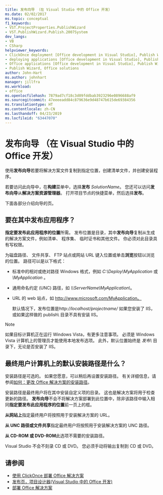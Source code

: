 ```yaml
---
title: 发布向导 （在 Visual Studio 中的 Office 开发）
ms.date: 02/02/2017
ms.topic: conceptual
f1_keywords:
- VST.ProjectProperties.PublishWizard
- VST.PublishWizard.Publish.2007System
dev_langs:
- VB
- CSharp
helpviewer_keywords:
- ClickOnce deployment [Office development in Visual Studio], Publish Wizard
- deploying applications [Office development in Visual Studio], Publish Wizard
- Office applications [Office development in Visual Studio], Publish Wizard
- Publish Wizard, Office solutions
author: John-Hart
ms.author: johnhart
manager: jillfra
ms.workload:
- office
ms.openlocfilehash: 7879ad7cf18c3d09fddbab3923296e0896688af9
ms.sourcegitcommit: 47eeeeadd84c879636e9d48747b615de69384356
ms.translationtype: HT
ms.contentlocale: zh-CN
ms.lasthandoff: 04/23/2019
ms.locfileid: "63447070"
---
```

# <a name="publish-wizard-office-development-in-visual-studio"></a>发布向导 （在 Visual Studio 中的 Office 开发）
  使用**发布向导**若要将解决方案文件复制到指定位置，创建清单文件，并创建安装程序。

 若要访问此向导中，在**构建**菜单中，选择**发布** *SolutionName*。 您还可以访问**发布向导**从**解决方案资源管理器**。 打开项目节点的快捷菜单，然后选择**发布**。

 下面各部分介绍向导的页。

## <a name="where-do-you-want-to-publish-the-application"></a>要在其中发布应用程序？
 **指定要发布此应用程序的位置**所需。 发布位置是目录，其中**发布向导**复制从生成的解决方案文件，例如清单、 程序集、 临时证书和其他文件。 你必须对此目录具有写权限。

 为磁盘路径、 文件共享、 FTP 站点或网站 URL 键入位置或单击**浏览**按钮以浏览的位置。 路径可以是以下格式：

- 标准中的相对或绝对路径 Windows 格式，例如 *C:\Deploy\MyApplication* 或 *\MyApplication* 。

- 通用命名约定 (UNC) 路径，如 *\\\ServerName\MyApplication\\*。

- URL 的 web 站点，如 http://www.microsoft.com/MyApplication。

  默认情况下，发布位置是*http://localhost/projectname/* 如果您安装了 IIS，或如果这样做的 publish\ 目录不具有安装 IIS。

> [!NOTE]
> 如果目标计算机正在运行 Windows Vista，有更多注意事项。 必须是 Windows Vista 计算机上的管理员才能使用本地发布选项。 此外，默认位置始终是 *发布\\* 目录下，无论是否安装了 IIS。

## <a name="what-is-the-default-installation-path-on-end-user-computers"></a>最终用户计算机上的默认安装路径是什么？
 安装路径是可选的。 如果您愿意，可以稍后再设置安装路径。 有关详细信息，请参阅[如何：更改 Office 解决方案的安装路径](https://msdn.microsoft.com/d0eaa07b-2d72-4902-899f-2f9fb165b8fd)。

 安装路径是最终用户将在其中安装自定义项的目录。 这也是解决方案将用于检查更新的路径。 **发布向导**不会不将解决方案部署到此位置中，除非该路径中输入相同**指定要发布此应用程序的位置**前一页上的框。

 **从网站上**指定最终用户将按照用于安装解决方案的 URL。

 **从 UNC 路径或文件共享**指定最终用户将按照用于安装解决方案的 UNC 路径。

 **从 CD-ROM 或 DVD-ROM**此选项不需要的安装路径。

 Visual Studio 不会不刻录 CD 或 DVD。 您必须手动将输出复制到 CD 或 DVD。

## <a name="see-also"></a>请参阅
- [使用 ClickOnce 部署 Office 解决方案](../vsto/deploying-an-office-solution-by-using-clickonce.md)
- [发布页，项目设计器&#40;Visual Studio 中的 Office 开发&#41;](../vsto/publish-page-project-designer-office-development-in-visual-studio.md)
- [部署 Office 解决方案](../vsto/deploying-an-office-solution.md)

